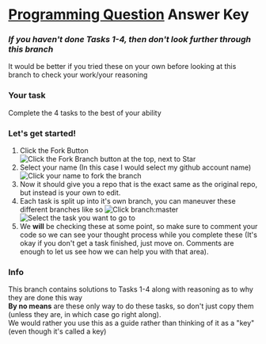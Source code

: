 <u>Programming Question</u> Answer Key
=====
### *If you haven't done Tasks 1-4, then don't look further through this branch*
It would be better if you tried these on your own before looking at this branch to check your work/your reasoning
   
### Your task
Complete the 4 tasks to the best of your ability
### Let's get started!
1. Click the Fork Button
![Click the Fork Branch button at the top, next to Star](https://i.imgur.com/9cmM6ic.png)
2. Select your name (In this case I would select my github account name)
![Click your name to fork the branch](https://i.imgur.com/gvXoyK0.png)
3. Now it should give you a repo that is the exact same as the original repo, but instead is your own to edit. 
4. Each task is split up into it's own branch, you can maneuver these different branches like so
![Click branch:master ](https://i.imgur.com/Y03NymJ.png)
![Select the task you want to go to ](https://i.imgur.com/XFI3Ly3.png)
5. We **will** be checking these at some point, so make sure to comment your code so we can see your thought process while you complete these (It's okay if you don't get a task finished, just move on. Comments are enough to let us see how we can help you with that area).
### Info
This branch contains solutions to Tasks 1-4 along with reasoning as to why they are done this way  
**By no means** are these only way to do these tasks, so don't just copy them (unless they are, in which case go right along).  
We would rather you use this as a guide rather than thinking of it as a "key" (even though it's called a key)  
